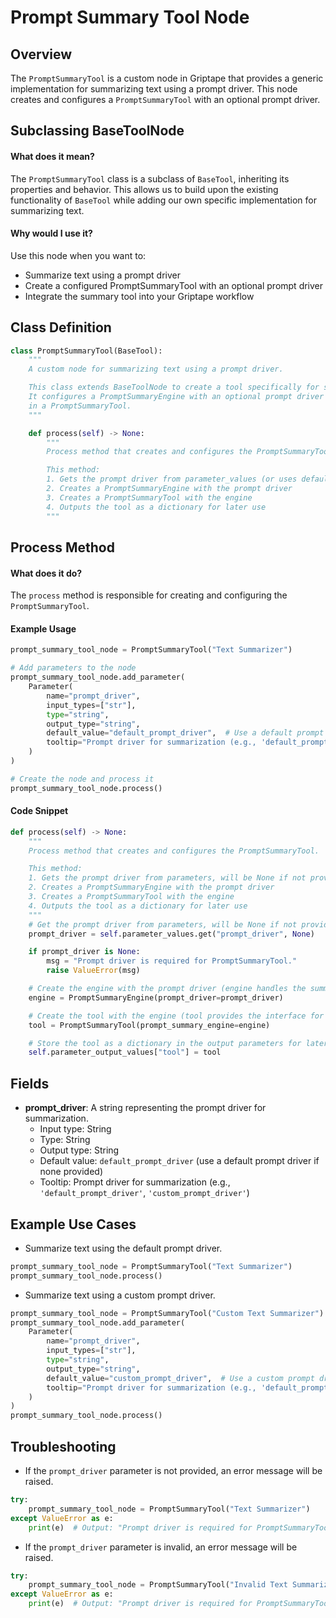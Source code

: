 # Prompt Summary Tool Node

## Overview

The `PromptSummaryTool` is a custom node in Griptape that provides a generic implementation for summarizing text using a prompt driver. This node creates and configures a `PromptSummaryTool` with an optional prompt driver.

## Subclassing BaseToolNode

#### What does it mean?

The `PromptSummaryTool` class is a subclass of `BaseTool`, inheriting its properties and behavior. This allows us to build upon the existing functionality of `BaseTool` while adding our own specific implementation for summarizing text.

#### Why would I use it?
Use this node when you want to:
- Summarize text using a prompt driver
- Create a configured PromptSummaryTool with an optional prompt driver
- Integrate the summary tool into your Griptape workflow

## Class Definition

```python
class PromptSummaryTool(BaseTool):
    """
    A custom node for summarizing text using a prompt driver.

    This class extends BaseToolNode to create a tool specifically for summarizing text.
    It configures a PromptSummaryEngine with an optional prompt driver and wraps it
    in a PromptSummaryTool.
    """

    def process(self) -> None:
        """
        Process method that creates and configures the PromptSummaryTool.

        This method:
        1. Gets the prompt driver from parameter_values (or uses default if none)
        2. Creates a PromptSummaryEngine with the prompt driver
        3. Creates a PromptSummaryTool with the engine
        4. Outputs the tool as a dictionary for later use
        """
```

## Process Method

#### What does it do?
The `process` method is responsible for creating and configuring the `PromptSummaryTool`.

#### Example Usage
```python
prompt_summary_tool_node = PromptSummaryTool("Text Summarizer")

# Add parameters to the node
prompt_summary_tool_node.add_parameter(
    Parameter(
        name="prompt_driver",
        input_types=["str"],
        type="string",
        output_type="string",
        default_value="default_prompt_driver",  # Use a default prompt driver if none provided
        tooltip="Prompt driver for summarization (e.g., 'default_prompt_driver', 'custom_prompt_driver')",
    )
)

# Create the node and process it
prompt_summary_tool_node.process()
```

#### Code Snippet

```python
def process(self) -> None:
    """
    Process method that creates and configures the PromptSummaryTool.

    This method:
    1. Gets the prompt driver from parameters, will be None if not provided
    2. Creates a PromptSummaryEngine with the prompt driver
    3. Creates a PromptSummaryTool with the engine
    4. Outputs the tool as a dictionary for later use
    """
    # Get the prompt driver from parameters, will be None if not provided
    prompt_driver = self.parameter_values.get("prompt_driver", None)

    if prompt_driver is None:
        msg = "Prompt driver is required for PromptSummaryTool."
        raise ValueError(msg)

    # Create the engine with the prompt driver (engine handles the summarization logic)
    engine = PromptSummaryEngine(prompt_driver=prompt_driver)

    # Create the tool with the engine (tool provides the interface for using the engine)
    tool = PromptSummaryTool(prompt_summary_engine=engine)

    # Store the tool as a dictionary in the output parameters for later use
    self.parameter_output_values["tool"] = tool
```

## Fields

- **prompt_driver**: A string representing the prompt driver for summarization.
    - Input type: String
    - Type: String
    - Output type: String
    - Default value: `default_prompt_driver` (use a default prompt driver if none provided)
    - Tooltip: Prompt driver for summarization (e.g., `'default_prompt_driver'`, `'custom_prompt_driver'`)

## Example Use Cases

- Summarize text using the default prompt driver.
```python
prompt_summary_tool_node = PromptSummaryTool("Text Summarizer")
prompt_summary_tool_node.process()
```

- Summarize text using a custom prompt driver.
```python
prompt_summary_tool_node = PromptSummaryTool("Custom Text Summarizer")
prompt_summary_tool_node.add_parameter(
    Parameter(
        name="prompt_driver",
        input_types=["str"],
        type="string",
        output_type="string",
        default_value="custom_prompt_driver",  # Use a custom prompt driver
        tooltip="Prompt driver for summarization (e.g., 'default_prompt_driver', 'custom_prompt_driver')",
    )
)
prompt_summary_tool_node.process()
```

## Troubleshooting

- If the `prompt_driver` parameter is not provided, an error message will be raised.
```python
try:
    prompt_summary_tool_node = PromptSummaryTool("Text Summarizer")
except ValueError as e:
    print(e)  # Output: "Prompt driver is required for PromptSummaryTool."
```

- If the `prompt_driver` parameter is invalid, an error message will be raised.
```python
try:
    prompt_summary_tool_node = PromptSummaryTool("Invalid Text Summarizer")
except ValueError as e:
    print(e)  # Output: "Prompt driver is required for PromptSummaryTool."
```